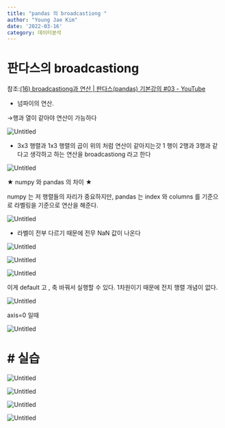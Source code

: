 ```yaml
---
title: "pandas 의 broadcastiong "
author: "Young Jae Kim"
date: '2022-03-16'
category: 데이터분석
---
```



# 판다스의 broadcastiong

참조:[(16) broadcastiong과 연산 | 판다스(pandas) 기본강의 #03 - YouTube](https://www.youtube.com/watch?v=iZ6v1DSmrHU)

- 넘파이의 연산.

→행과 열이 같아야 연산이 가능하다

![Untitled](/images/broadcastiong/Untitled.png)

- 3x3 행렬과 1x3 행렬의 곱이 위의 처럼 연산이 같아지는갓 1 행이 2행과 3행과 같다고 생각하고 하는 연산을 broadcastiong 라고 한다

![Untitled](/images/broadcastiong/Untitled%201.png)

★ numpy 와 pandas 의 차이 ★

numpy 는 저 행렬들의 자리가 중요하지만, pandas 는 index 와 columns 를 기준으로 라벨링을 기준으로 연산을 해준다.

![Untitled](/images/broadcastiong/Untitled%202.png)

- 라벨이 전부 다르기 때문에 전무 NaN 값이 나온다

![Untitled](/images/broadcastiong/Untitled%203.png)

![Untitled](/images/broadcastiong/Untitled%204.png)

![Untitled](/images/broadcastiong/Untitled%205.png)

이게 default 고 , 축 바꿔서 실행할 수 있다.  1차원이기 때문에 전치 행렬 개념이 없다.  

![Untitled](/images/broadcastiong/Untitled%206.png)

axis=0 일때

![Untitled](/images/broadcastiong/Untitled%207.png)

# # 실습

![Untitled](/images/broadcastiong/Untitled%208.png)

![Untitled](/images/broadcastiong/Untitled%209.png)

![Untitled](/images/broadcastiong/Untitled%2010.png)

![Untitled](/images/broadcastiong/Untitled%2011.png)